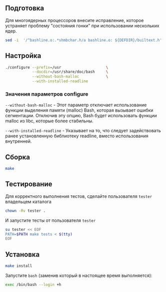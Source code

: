 <package-info :package="package" showsbu2></package-info>

<script>
		new Vue({
		el: '#main',
		data: { package: {} },
		mounted: function () {
				this.getPackage('bash');
		},
		methods: {
			getPackage: function(name) {
					getPackage(name)
					.then(response => this.package = response);
			},
		}
  })
</script>

## Подготовка

Для многоядерных процессоров внесите исправление, которое устраняет проблему "состояния гонки" при использовании нескольких ядер.

```bash
sed -i  '/^bashline.o:.*shmbchar.h/a bashline.o: ${DEFDIR}/builtext.h' Makefile.in
```


## Настройка

```bash
./configure --prefix=/usr                    \
            --docdir=/usr/share/doc/bash     \
            --without-bash-malloc            \
            --with-installed-readline
```

### Значения параметров configure

`--without-bash-malloc` - Этот параметр отключает использование функции выделения памяти (malloc) Bash, которая вызывает ошибки сегментации. Отключив эту опцию, Bash будет использовать функции malloc из libc, которые более стабильны.

`--with-installed-readline` - Указывает на то, что следует задействовать  ранее установленную библиотеку readline, вместо использования внутренней.

## Сборка

```bash
make
```


## Тестирование

Для корректного выполнения тестов, сделайте пользователя `tester` владельцем каталога

```bash
chown -Rv tester .
```

И запустите тесты от пользователя `tester`

```bash
su tester << EOF
PATH=$PATH make tests < $(tty)
EOF
```


## Установка

```bash
make install
```


Запустите ``bash`` (заменив который в настоящее время выполняется):

```bash
exec /bin/bash --login +h
```
